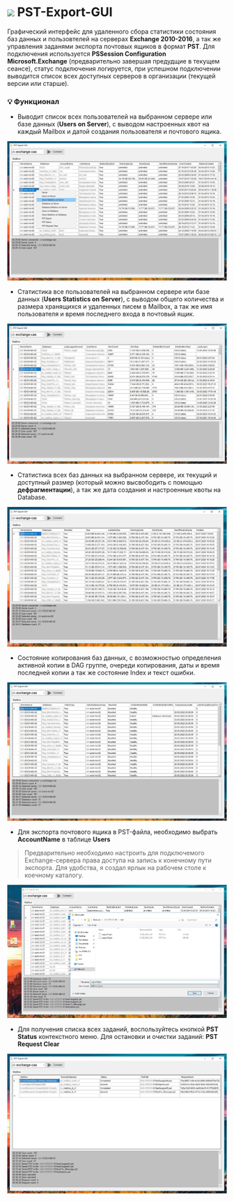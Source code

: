 # <img src="https://github.com/Lifailon/PST-Export-GUI/blob/rsa/Image/ico/pst-64.ico" width="25" /> PST-Export-GUI

Графический интерфейс для удаленного сбора статистики состояния баз данных и пользовтелей на серверах **Exchange 2010-2016**, а так же управления заданями экспорта почтовых ящиков в формат **PST**. Для подключения используется **PSSession Configuration Microsoft.Exchange** (предварительно завершая предудщие в текущем сеансе), статус подключения логируется, при успешном подключении выводится список всех доступных серверов в организации (текущей версии или старше).

### 💡 Функционал

- Выводит список всех пользователей на выбранном сервере или базе данных (**Users on Server**), с выводом настроенных квот на каждый Mailbox и датой создания пользователя и почтового ящика.

![Image alt](https://github.com/Lifailon/PST-Export-GUI/blob/rsa/Image/User-List.jpg)

- Статистика все пользователей на выбранном сервере или базе данных (**Users Statistics on Server**), с выводом общего количества и размера хранящихся и удаленных писем в Mailbox, а так же имя пользователя и время последнего входа в почтовый ящик.

![Image alt](https://github.com/Lifailon/PST-Export-GUI/blob/rsa/Image/User-Statistics.jpg)

- Статистика всех баз данных на выбранном сервере, их текущий и доступный размер (который можно высвободить с помощью **дефрагментации**), а так же дата создания и настроенные квоты на Database.

![Image alt](https://github.com/Lifailon/PST-Export-GUI/blob/rsa/Image/Database-Size-And-Quota.jpg)

- Состояние копирования баз данных, с возможностью определения активной копии в DAG группе, очереди копирования, даты и время последней копии а так же состояние Index и текст ошибки.

![Image alt](https://github.com/Lifailon/PST-Export-GUI/blob/rsa/Image/Database-Copy-Statistics.jpg)

- Для экспорта почтового ящика в PST-файла, необходимо выбрать **AccountName** в таблице **Users**
> Предварительно необходимо настроить для подключемого Exchange-сервера права доступа на запись к конечному пути экспорта. Для удобства, я создал ярлык на рабочем столе к коечному каталогу.

![Image alt](https://github.com/Lifailon/PST-Export-GUI/blob/rsa/Image/PST-Export.jpg)

- Для получения списка всех заданий, воспользуйтесь кнопкой **PST Status** контекстного меню. Для остановки и очистки заданий: **PST Request Clear**

![Image alt](https://github.com/Lifailon/PST-Export-GUI/blob/rsa/Image/PST-Status.jpg)

